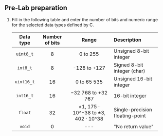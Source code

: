 <a name="preparation"></a>

## Pre-Lab preparation

1. Fill in the following table and enter the number of bits and numeric range for the selected data types defined by C.

   | **Data type** | **Number of bits** | **Range** | **Description** |
   | :-: | :-: | :-: | :-- |
   | `uint8_t`  | 8 | 0 to 255 | Unsigned 8-bit integer |
   | `int8_t`   | 8 | -128 to +127 | Signed 8-bit integer (char) |
   | `uint16_t` | 16 | 0 to 65 535 | Unsigned 16-bit integer |
   | `int16_t`  | 16 | −32 768 to +32 767 | 16-bit integer |
   | `float`    | 32 | ±1, 175 · 10^−38 to ±3, 402 · 10^38 | Single-precision floating-point |
   | `void`     | 0 | --- | "No return value" |